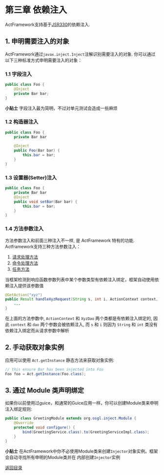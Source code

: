 # <a name="chapter_di">第三章 依赖注入

ActFramework支持基于[JSR330](https://jcp.org/en/jsr/detail?id=330)的依赖注入. 

## <a name="declare_inject_target"></a>1. 申明需要注入的对象

ActFramework通过`javax.inject.Inject`注解识别需要注入的对象. 你可以通过以下三种标准方式申明需要注入的对象：

### <a name="field_injection"></a>1.1 字段注入

```java
public class Foo {
    @Inject
    private Bar bar;
}
```

**小贴士** 字段注入最为简明，不过对单元测试会造成一些麻烦

### <a name="constructor_injection"></a>1.2 构造器注入

```java
public class Foo {
    private Bar bar
    
    @Inject
    public Foo(Bar bar) {
        this.bar = bar;
    }
}
```

### <a name="setter_injection"></a>1.3 设置器(Setter)注入

```java
public class Foo {
    private Bar bar
    @Inject
    public void setBar(Bar bar) {
        this.bar = bar;
    }
}
```

### <a name="param_injection"></a>1.4 方法参数注入

方法参数注入和前面三种注入不一样, 是 ActFramework 特有的功能. Actframework支持三种方法参数注入：

1. [请求处理方法](controller.md)
2. [命令处理方法](cli.md)
3. [任务方法](job.md)

当框架检测到响应函数参数列表中某个参数类型有依赖注入绑定，框架自动使用依赖注入提供该参数值

```java
@GetAction("xyz")
public Result handleXyzRequest(String s, int i, ActionContext context, XyzDao dao) {
    ...
}
```

在上面的方法参数中, `ActionContext` 和 `XyzDao` 两个类都是有依赖注入绑定的, 因此 `context` 和 `dao` 两个参数会被依赖注入, 而 `s` 和 `i` 则因为 `String` 和 `int` 类没有依赖注入绑定而从请求参数中解析

## <a name="get_instance"></a>2. 手动获取对象实例

应用可以使用 `Act.getInstance` 静态方法来获取对象实例:

```java
// this ensure Bar has been injected into Foo
Foo foo = Act.getInstance(Foo.class);
```

## <a name="module"></a>3. 通过 Module 类声明绑定

如果你以前使用过guice，和通常的Guice应用一样，你可以创建Module类来申明注入绑定规则:

```java
public class GreetingModule extends org.osgl.inject.Module {
    @Override
    protected void configure() {
        bind(GreetingService.class).to(GreetingServiceImpl.class);
    }
}
```

**小贴士** 在ActFramework中你不必使用Module类来创建`Injector`对象实例。框架会自动寻找所有申明的Module类并在
内部创建`Injector`实例


[返回目录](index.md)
